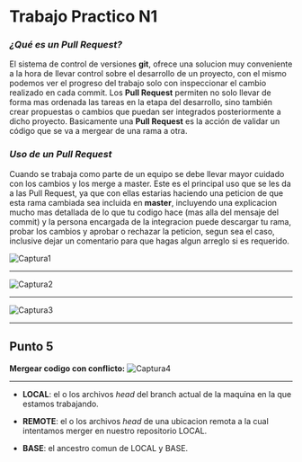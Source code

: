 # Trabajo Practico N1


### *¿Qué es un Pull Request?*
El sistema de control de versiones **git**, ofrece una solucion muy conveniente a la hora de llevar control sobre el desarrollo de un proyecto, con el mismo podemos ver el progreso del trabajo solo con inspeccionar el cambio realizado en cada commit. Los **Pull Request** permiten no solo llevar de forma mas ordenada las tareas en la etapa del desarrollo, sino también crear propuestas o cambios que puedan ser integrados posteriormente a dicho proyecto.
Basicamente una **Pull Request** es la acción de validar un código que se va a mergear de una rama a otra.


### *Uso de un Pull Request*
Cuando se trabaja como parte de un equipo se debe llevar mayor cuidado con los cambios y los merge a master. Este es el principal uso que se les da a las Pull Request, ya que con ellas estarias haciendo una peticion de que esta rama cambiada sea incluida en **master**, incluyendo una explicacion mucho mas detallada de lo que tu codigo hace (mas alla del mensaje del commit) y la persona encargada de la integracion puede descargar tu rama, probar los cambios y aprobar o rechazar la peticion, segun sea el caso, inclusive dejar un comentario para que hagas algun arreglo si es requerido.  

![Captura1](/imagenes/captura_Pull_Request_1.png)
___
![Captura2](/imagenes/captura_Pull_Request_2.png)
___
![Captura3](/imagenes/captura_Pull_Request_3.png)
___



## Punto 5
**Mergear codigo con conflicto:**
![Captura4](/imagenes/captura_beyond_compare.png)  
  ___
  
* **LOCAL**: el o los archivos *head* del branch actual de la maquina en la que estamos trabajando.  

* **REMOTE**: el o los archivos *head* de una ubicacion remota a la cual intentamos merger en nuestro repositorio LOCAL.  

* **BASE**: el ancestro comun de LOCAL y BASE.
